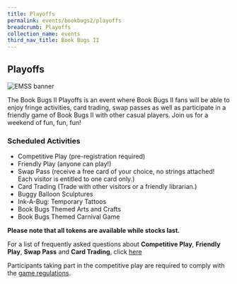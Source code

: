 ```yaml
---
title: Playoffs
permalink: events/bookbugs2/playoffs
breadcrumb: Playoffs
collection_name: events
third_nav_title: Book Bugs II
---
```


## **Playoffs**

![EMSS banner](/images/events/bookbugs/emss-banner2.png)

The Book Bugs II Playoffs is an event where Book Bugs II fans will be able to enjoy fringe activities, card trading, swap passes as well as participate in a friendly game of Book Bugs II with other casual players. Join us for a weekend of fun, fun, fun!

### **Scheduled Activities**

* Competitive Play (pre-registration required)
* Friendly Play (anyone can play!)
* Swap Pass (receive a free card of your choice, no strings attached! Each visitor is entitled to one card only.)
* Card Trading (Trade with other visitors or a friendly librarian.)
* Buggy Balloon Sculptures
* Ink-A-Bug: Temporary Tattoos
* Book Bugs Themed Arts and Crafts
* Book Bugs Themed Carnival Game

**Please note that all tokens are available while stocks last.**

For a list of frequently asked questions about **Competitive Play**, **Friendly Play**, **Swap Pass** and **Card Trading**, click [here](/images/events/bookbugs/dR-book-bugs-II-playoffs-FAQ.pdf)

Participants taking part in the competitive play are required to comply with the [game regulations](/images/events/bookbugs/Book-Bugs-II-Guide-for-Competitive-Play-v3.pdf).

